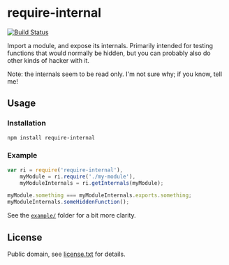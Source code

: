 # require-internal

[![Build Status](https://travis-ci.org/shz/node-require-internal.png)](https://travis-ci.org/shz/node-require-internal)

Import a module, and expose its internals.  Primarily intended for
testing functions that would normally be hidden, but you can probably
also do other kinds of hacker with it.

Note: the internals seem to be read only.  I'm not sure why; if you know, tell me!

## Usage

### Installation

```bash
npm install require-internal
```

### Example

```javascript
var ri = require('require-internal'),
    myModule = ri.require('./my-module'),
    myModuleInternals = ri.getInternals(myModule);

myModule.something === myModuleInternals.exports.something;
myModuleInternals.someHiddenFunction();
```

See the [`example/`](example/) folder for a bit more clarity.

## License

Public domain, see [license.txt](license.txt) for details.
